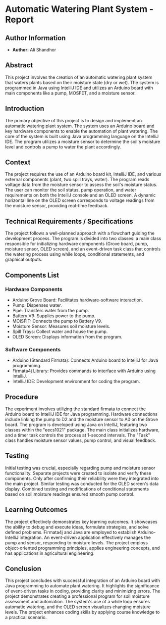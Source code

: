 # Automatic Watering Plant System - Report

## Author Information
- **Author:** Ali Shandhor
## Abstract
This project involves the creation of an automatic watering plant system that waters plants based on their moisture state (dry or wet). The system is programmed in Java using IntelliJ IDE and utilizes an Arduino board with main components like a pump, MOSFET, and a moisture sensor.

## Introduction
The primary objective of this project is to design and implement an automatic watering plant system. The system uses an Arduino board and key hardware components to enable the automation of plant watering. The core of the system is built using Java programming language on the IntelliJ IDE. The program utilizes a moisture sensor to determine the soil's moisture level and controls a pump to water the plant accordingly.

## Context
The project requires the use of an Arduino board kit, IntelliJ IDE, and various external components (plant, two spill trays, water). The program reads voltage data from the moisture sensor to assess the soil's moisture status. The user can monitor the soil status, pump operation, and water requirements on both the IntelliJ console and an OLED screen. A dynamic horizontal line on the OLED screen corresponds to voltage readings from the moisture sensor, providing real-time feedback.

## Technical Requirements / Specifications
The project follows a well-planned approach with a flowchart guiding the development process. The program is divided into two classes: a main class responsible for initializing hardware components (Grove board, pump, moisture sensor, OLED screen), and an event-driven task class that controls the watering process using while loops, conditional statements, and graphical outputs.

## Components List
### Hardware Components
- Arduino Grove Board: Facilitates hardware-software interaction.
- Pump: Dispenses water.
- Pipe: Transfers water from the pump.
- Battery V9: Supplies power to the pump.
- MOISFIT: Connects the pump to Battery V9.
- Moisture Sensor: Measures soil moisture levels.
- Spill Trays: Collect water and house the pump.
- OLED Screen: Displays information from the program.

### Software Components
- Arduino (Standard Firmata): Connects Arduino board to IntelliJ for Java programming.
- Firmata4j Library: Provides commands to interface with Arduino using IntelliJ.
- IntelliJ IDE: Development environment for coding the program.

## Procedure
The experiment involves utilizing the standard firmata to connect the Arduino board to IntelliJ IDE for Java programming. Hardware connections include linking the pump to D2 and the moisture sensor to A0 on the Grove board. The program is developed using Java on IntelliJ, featuring two classes within the "eecs1021" package. The main class initializes hardware, and a timer task controls the process at 1-second intervals. The "Task" class handles moisture sensor values, pump control, and visual feedback.

## Testing
Initial testing was crucial, especially regarding pump and moisture sensor functionality. Separate projects were created to isolate and verify these components. Only after confirming their reliability were they integrated into the main project. Similar testing was conducted for the OLED screen's data display. Combined testing and modifications of conditional statements based on soil moisture readings ensured smooth pump control.

## Learning Outcomes
The project effectively demonstrates key learning outcomes. It showcases the ability to debug and execute ideas, formulate strategies, and solve defined problems. Firmata4j and Java are employed to establish Arduino-IntelliJ integration. An event-driven application effectively manages the pump and sensor, responding to moisture levels. The project employs object-oriented programming principles, applies engineering concepts, and has applications in agricultural engineering.

## Conclusion
This project concludes with successful integration of an Arduino board with Java programming to automate plant watering. It highlights the significance of event-driven tasks in coding, providing clarity and minimizing errors. The project demonstrates creating a professional program for soil moisture assessment and automation. The system's use of a while loop ensures automatic watering, and the OLED screen visualizes changing moisture levels. The project enhances coding skills by applying course knowledge to a practical scenario.
